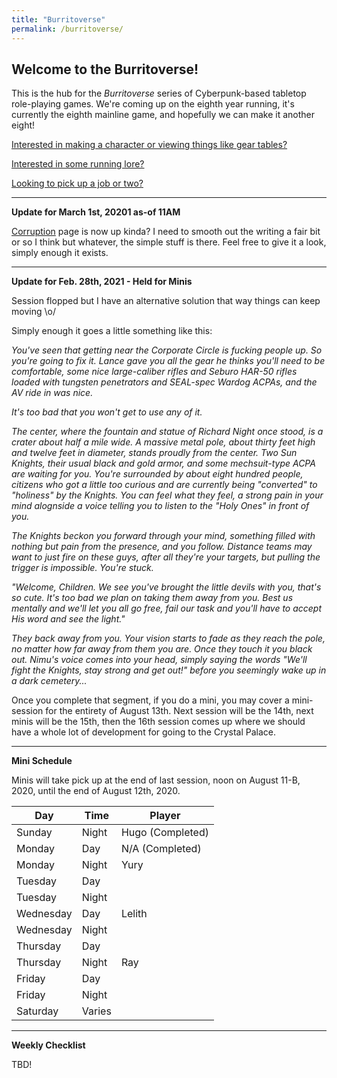 ```yaml
---
title: "Burritoverse"
permalink: /burritoverse/
---
```


## Welcome to the Burritoverse!

This is the hub for the *Burritoverse* series of Cyberpunk-based tabletop role-playing games. We're coming up on the eighth year running, it's currently the eighth mainline game, and hopefully we can make it another eight!

[Interested in making a character or viewing things like gear tables?](/burritoverse/ccreation/)

[Interested in some running lore?](/burritoverse/lore/)

[Looking to pick up a job or two?](/burritoverse/jobs/)

---

**Update for March 1st, 20201 as-of 11AM**

[Corruption](/burritoverse/corruption/) page is now up kinda? I need to smooth out the writing a fair bit or so I think but whatever, the simple stuff is there. Feel free to give it a look, simply enough it exists.

---

**Update for Feb. 28th, 2021 - Held for Minis**

Session flopped but I have an alternative solution that way things can keep moving \o/

Simply enough it goes a little something like this:

*You've seen that getting near the Corporate Circle is fucking people up. So you're going to fix it. Lance gave you all the gear he thinks you'll need to be comfortable, some nice large-caliber rifles and Seburo HAR-50 rifles loaded with tungsten penetrators and SEAL-spec Wardog ACPAs, and the AV ride in was nice.*

*It's too bad that you won't get to use any of it.*

*The center, where the fountain and statue of Richard Night once stood, is a crater about half a mile wide. A massive metal pole, about thirty feet high and twelve feet in diameter, stands proudly from the center. Two Sun Knights, their usual black and gold armor, and some mechsuit-type ACPA are waiting for you. You're surrounded by about eight hundred people, citizens who got a little too curious and are currently being "converted" to "holiness" by the Knights. You can feel what they feel, a strong pain in your mind alognside a voice telling you to listen to the "Holy Ones" in front of you.*

*The Knights beckon you forward through your mind, something filled with nothing but pain from the presence, and you follow. Distance teams may want to just fire on these guys, after all they're your targets, but pulling the trigger is impossible. You're stuck.*

*"Welcome, Children. We see you've brought the little devils with you, that's so cute. It's too bad we plan on taking them away from you. Best us mentally and we'll let you all go free, fail our task and you'll have to accept His word and see the light."*

*They back away from you. Your vision starts to fade as they reach the pole, no matter how far away from them you are. Once they touch it you black out. Nimu's voice comes into your head, simply saying the words "We'll fight the Knights, stay strong and get out!" before you seemingly wake up in a dark cemetery...*

Once you complete that segment, if you do a mini, you may cover a mini-session for the entirety of August 13th. Next session will be the 14th, next minis will be the 15th, then the 16th session comes up where we should have a whole lot of development for going to the Crystal Palace.

---

**Mini Schedule**

Minis will take pick up at the end of last session, noon on August 11-B, 2020, until the end of August 12th, 2020.

Day       | Time   | Player
----------|--------|-------
Sunday    | Night  | Hugo (Completed)
Monday    | Day    | N/A (Completed)
Monday    | Night  | Yury
Tuesday   | Day    | 
Tuesday   | Night  | 
Wednesday | Day    | Lelith
Wednesday | Night  | 
Thursday  | Day    | 
Thursday  | Night  | Ray
Friday    | Day    | 
Friday    | Night  | 
Saturday  | Varies | 

---

**Weekly Checklist**

TBD!
